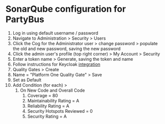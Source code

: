 # SonarQube configuration for PartyBus

1. Log in using default username / password
2. Navigate to Administration > Security > Users
3. Click the Cog for the Administrator user > change password > populate the old and new password, saving the new password
4. Click the admin user's profile (top right corner) > My Account > Security
5. Enter a token name > Generate, saving the token and name
6. Follow instructions for Keycloak [integration](Keycloak.md)
7. Quality Gates > Create
8. Name = "Platform One Quality Gate" > Save
9. Set as Default
10. Add Condition (for each) >  
    1. On New Code and Overall Code
        1. Coverage = 80
        2. Maintainability Rating = A
        3. Reliability Rating = A
        4. Security Hotspots Reviewed = 0
        5. Security Rating = A
